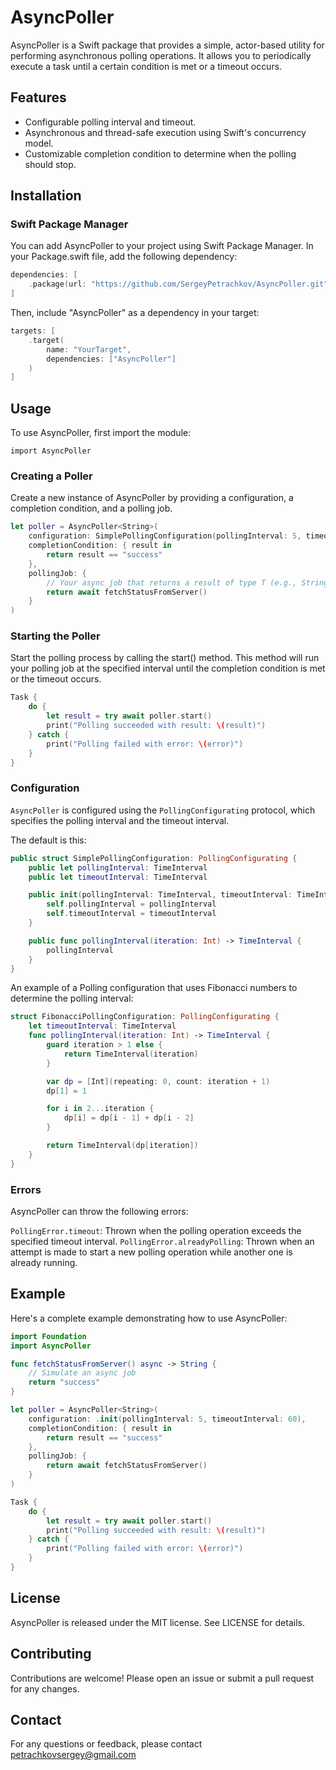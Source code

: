 # AsyncPoller
AsyncPoller is a Swift package that provides a simple, actor-based utility for performing asynchronous polling operations. It allows you to periodically execute a task until a certain condition is met or a timeout occurs.

## Features
* Configurable polling interval and timeout.
* Asynchronous and thread-safe execution using Swift's concurrency model.
* Customizable completion condition to determine when the polling should stop.

## Installation
### Swift Package Manager
You can add AsyncPoller to your project using Swift Package Manager. In your Package.swift file, add the following dependency:
```Swift
dependencies: [
    .package(url: "https://github.com/SergeyPetrachkov/AsyncPoller.git", from: "1.0.0")
]

```
Then, include "AsyncPoller" as a dependency in your target:
```Swift
targets: [
    .target(
        name: "YourTarget",
        dependencies: ["AsyncPoller"]
    )
]

```

## Usage
To use AsyncPoller, first import the module:
```
import AsyncPoller
```

### Creating a Poller
Create a new instance of AsyncPoller by providing a configuration, a completion condition, and a polling job.

```Swift
let poller = AsyncPoller<String>(
    configuration: SimplePollingConfiguration(pollingInterval: 5, timeoutInterval: 60),
    completionCondition: { result in
        return result == "success"
    },
    pollingJob: {
        // Your async job that returns a result of type T (e.g., String in this case)
        return await fetchStatusFromServer()
    }
)
```

### Starting the Poller
Start the polling process by calling the start() method. This method will run your polling job at the specified interval until the completion condition is met or the timeout occurs.

```Swift
Task {
    do {
        let result = try await poller.start()
        print("Polling succeeded with result: \(result)")
    } catch {
        print("Polling failed with error: \(error)")
    }
}
```

### Configuration
`AsyncPoller` is configured using the `PollingConfigurating` protocol, which specifies the polling interval and the timeout interval.

The default is this:
```Swift
public struct SimplePollingConfiguration: PollingConfigurating {
    public let pollingInterval: TimeInterval
    public let timeoutInterval: TimeInterval

    public init(pollingInterval: TimeInterval, timeoutInterval: TimeInterval) {
        self.pollingInterval = pollingInterval
        self.timeoutInterval = timeoutInterval
    }

    public func pollingInterval(iteration: Int) -> TimeInterval {
        pollingInterval
    }
}
```

An example of a Polling configuration that uses Fibonacci numbers to determine the polling interval:
```Swift
struct FibonacciPollingConfiguration: PollingConfigurating {
    let timeoutInterval: TimeInterval
    func pollingInterval(iteration: Int) -> TimeInterval {
        guard iteration > 1 else {
            return TimeInterval(iteration)
        }

        var dp = [Int](repeating: 0, count: iteration + 1)
        dp[1] = 1

        for i in 2...iteration {
            dp[i] = dp[i - 1] + dp[i - 2]
        }

        return TimeInterval(dp[iteration])
    }
}
```

### Errors
AsyncPoller can throw the following errors:

`PollingError.timeout`: Thrown when the polling operation exceeds the specified timeout interval.
`PollingError.alreadyPolling`: Thrown when an attempt is made to start a new polling operation while another one is already running.

## Example

Here's a complete example demonstrating how to use AsyncPoller:
```Swift
import Foundation
import AsyncPoller

func fetchStatusFromServer() async -> String {
    // Simulate an async job
    return "success"
}

let poller = AsyncPoller<String>(
    configuration: .init(pollingInterval: 5, timeoutInterval: 60),
    completionCondition: { result in
        return result == "success"
    },
    pollingJob: {
        return await fetchStatusFromServer()
    }
)

Task {
    do {
        let result = try await poller.start()
        print("Polling succeeded with result: \(result)")
    } catch {
        print("Polling failed with error: \(error)")
    }
}
```

## License
AsyncPoller is released under the MIT license. See LICENSE for details.

## Contributing
Contributions are welcome! Please open an issue or submit a pull request for any changes.

## Contact
For any questions or feedback, please contact petrachkovsergey@gmail.com

